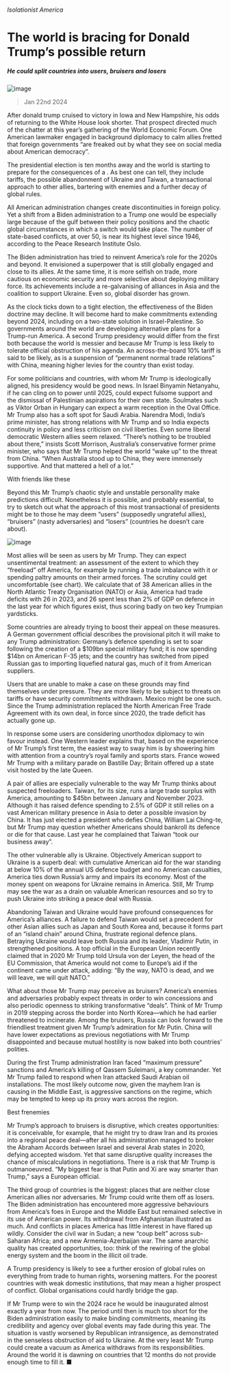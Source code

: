 ###### Isolationist America
# The world is bracing for Donald Trump’s possible return 
##### He could split countries into users, bruisers and losers 
![image](images/20240127_IRP001.jpg) 
> Jan 22nd 2024 
After donald trump cruised to victory in Iowa and New Hampshire, his odds of returning to the White House look shorter. That prospect directed much of the chatter at this year’s gathering of the World Economic Forum. One American lawmaker engaged in background diplomacy to calm allies fretted that foreign governments “are freaked out by what they see on social media about American democracy”. 
The presidential election is ten months away and the world is starting to prepare for the consequences of a . As best one can tell, they include tariffs, the possible abandonment of Ukraine and Taiwan, a transactional approach to other allies, bartering with enemies and a further decay of global rules. 

All American administration changes create discontinuities in foreign policy. Yet a shift from a Biden administration to a Trump one would be especially large because of the gulf between their policy positions and the chaotic global circumstances in which a switch would take place. The number of state-based conflicts, at over 50, is near its highest level since 1946, according to the Peace Research Institute Oslo.
The Biden administration has tried to reinvent America’s role for the 2020s and beyond. It envisioned a superpower that is still globally engaged and close to its allies. At the same time, it is more selfish on trade, more cautious on economic security and more selective about deploying military force. Its achievements include a re-galvanising of alliances in Asia and the coalition to support Ukraine. Even so, global disorder has grown.
As the clock ticks down to a tight election, the effectiveness of the Biden doctrine may decline. It will become hard to make commitments extending beyond 2024, including on a two-state solution in Israel-Palestine. So governments around the world are developing alternative plans for a Trump-run America. A second Trump presidency would differ from the first both because the world is messier and because Mr Trump is less likely to tolerate official obstruction of his agenda. An across-the-board 10% tariff is said to be likely, as is a suspension of “permanent normal trade relations” with China, meaning higher levies for the country than exist today.
For some politicians and countries, with whom Mr Trump is ideologically aligned, his presidency would be good news. In Israel Binyamin Netanyahu, if he can cling on to power until 2025, could expect fulsome support and the dismissal of Palestinian aspirations for their own state. Soulmates such as Viktor Orban in Hungary can expect a warm reception in the Oval Office. Mr Trump also has a soft spot for Saudi Arabia. Narendra Modi, India’s prime minister, has strong relations with Mr Trump and so India expects continuity in policy and less criticism on civil liberties. Even some liberal democratic Western allies seem relaxed. “There’s nothing to be troubled about there,” insists Scott Morrison, Australia’s conservative former prime minister, who says that Mr Trump helped the world “wake up” to the threat from China. “When Australia stood up to China, they were immensely supportive. And that mattered a hell of a lot.”
With friends like these
Beyond this Mr Trump’s chaotic style and unstable personality make predictions difficult. Nonetheless it is possible, and probably essential, to try to sketch out what the approach of this most transactional of presidents might be to those he may deem “users” (supposedly ungrateful allies), “bruisers” (nasty adversaries) and “losers” (countries he doesn’t care about). 
![image](images/20240127_IRC143.png) 

Most allies will be seen as users by Mr Trump. They can expect unsentimental treatment: an assessment of the extent to which they “freeload” off America, for example by running a trade imbalance with it or spending paltry amounts on their armed forces. The scrutiny could get uncomfortable (see chart). We calculate that of 38 American allies in the North Atlantic Treaty Organisation (NATO) or Asia, America had trade deficits with 26 in 2023, and 26 spent less than 2% of GDP on defence in the last year for which figures exist, thus scoring badly on two key Trumpian yardsticks.
Some countries are already trying to boost their appeal on these measures. A German government official describes the provisional pitch it will make to any Trump administration: Germany’s defence spending is set to soar following the creation of a $109bn special military fund; it is now spending $14bn on American F-35 jets; and the country has switched from piped Russian gas to importing liquefied natural gas, much of it from American suppliers. 
Users that are unable to make a case on these grounds may find themselves under pressure. They are more likely to be subject to threats on tariffs or have security commitments withdrawn. Mexico might be one such. Since the Trump administration replaced the North American Free Trade Agreement with its own deal, in force since 2020, the trade deficit has actually gone up.
 In response some users are considering unorthodox diplomacy to win favour instead. One Western leader explains that, based on the experience of Mr Trump’s first term, the easiest way to sway him is by showering him with attention from a country’s royal family and sports stars. France wowed Mr Trump with a military parade on Bastille Day; Britain offered up a state visit hosted by the late Queen.
A pair of allies are especially vulnerable to the way Mr Trump thinks about suspected freeloaders. Taiwan, for its size, runs a large trade surplus with America, amounting to $45bn between January and November 2023. Although it has raised defence spending to 2.5% of GDP it still relies on a vast American military presence in Asia to deter a possible invasion by China. It has just elected a president who defies China, William Lai Ching-te, but Mr Trump may question whether Americans should bankroll its defence or die for that cause. Last year he complained that Taiwan “took our business away”. 
The other vulnerable ally is Ukraine. Objectively American support to Ukraine is a superb deal: with cumulative American aid for the war standing at below 10% of the annual US defence budget and no American casualties, America ties down Russia’s army and impairs its economy. Most of the money spent on weapons for Ukraine remains in America. Still, Mr Trump may see the war as a drain on valuable American resources and so try to push Ukraine into striking a peace deal with Russia. 
Abandoning Taiwan and Ukraine would have profound consequences for America’s alliances. A failure to defend Taiwan would set a precedent for other Asian allies such as Japan and South Korea and, because it forms part of an “island chain” around China, frustrate regional defence plans. Betraying Ukraine would leave both Russia and its leader, Vladimir Putin, in strengthened positions. A top official in the European Union recently claimed that in 2020 Mr Trump told Ursula von der Leyen, the head of the EU Commission, that America would not come to Europe’s aid if the continent came under attack, adding: “By the way, NATO is dead, and we will leave, we will quit NATO.”
What about those Mr Trump may perceive as bruisers? America’s enemies and adversaries probably expect threats in order to win concessions and also periodic openness to striking transformative “deals”. Think of Mr Trump in 2019 stepping across the border into North Korea—which he had earlier threatened to incinerate. Among the bruisers, Russia can look forward to the friendliest treatment given Mr Trump’s admiration for Mr Putin. China will have lower expectations as previous negotiations with Mr Trump disappointed and because mutual hostility is now baked into both countries’ polities. 
During the first Trump administration Iran faced “maximum pressure” sanctions and America’s killing of Qassem Suleimani, a key commander. Yet Mr Trump failed to respond when Iran attacked Saudi Arabian oil installations. The most likely outcome now, given the mayhem Iran is causing in the Middle East, is aggressive sanctions on the regime, which may be tempted to keep up its proxy wars across the region. 
Best frenemies
Mr Trump’s approach to bruisers is disruptive, which creates opportunities: it is conceivable, for example, that he might try to draw Iran and its proxies into a regional peace deal—after all his administration managed to broker the Abraham Accords between Israel and several Arab states in 2020, defying accepted wisdom. Yet that same disruptive quality increases the chance of miscalculations in negotiations. There is a risk that Mr Trump is outmanoeuvred. “My biggest fear is that Putin and Xi are way smarter than Trump,” says a European official. 
The third group of countries is the biggest: places that are neither close American allies nor adversaries. Mr Trump could write them off as losers. The Biden administration has encountered more aggressive behaviours from America’s foes in Europe and the Middle East but remained selective in its use of American power. Its withdrawal from Afghanistan illustrated as much. And conflicts in places America has little interest in have flared up wildly. Consider the civil war in Sudan; a new “coup belt” across sub-Saharan Africa; and a new Armenia-Azerbaijan war. The same anarchic quality has created opportunities, too: think of the rewiring of the global energy system and the boom in the illicit oil trade. 
A Trump presidency is likely to see a further erosion of global rules on everything from trade to human rights, worsening matters. For the poorest countries with weak domestic institutions, that may mean a higher prospect of conflict. Global organisations could hardly bridge the gap. 
If Mr Trump were to win the 2024 race he would be inaugurated almost exactly a year from now. The period until then is much too short for the Biden administration easily to make binding commitments, meaning its credibility and agency over global events may fade during this year. The situation is vastly worsened by Republican intransigence, as demonstrated in the senseless obstruction of aid to Ukraine. At the very least Mr Trump could create a vacuum as America withdraws from its responsibilities. Around the world it is dawning on countries that 12 months do not provide enough time to fill it. ■
